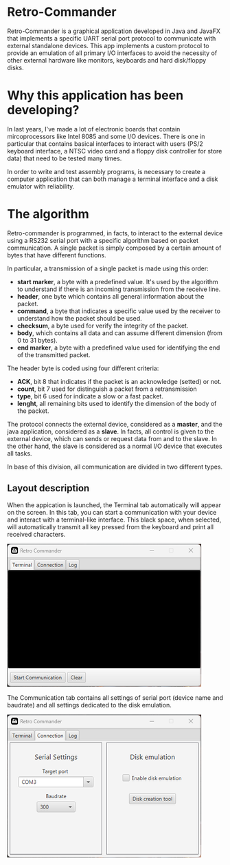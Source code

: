 # Retro-Commander
Retro-Commander is a graphical application developed in Java and JavaFX that implements a specific UART serial port protocol to communicate with external standalone devices. 
This app implements a custom protocol to provide an emulation of all primary I/O interfaces to avoid the necessity of other external hardware like monitors,
keyboards and hard disk/floppy disks.

# Why this application has been developing?

In last years, I've made a lot of electronic boards that contain mircoprocessors like Intel 8085 and some I/O devices. There is one in particular that contains basical interfaces to interact with users (PS/2 keyboard interface, a NTSC video card and a floppy disk controller for store data) that need to be tested many times. 

In order to write and test assembly programs, is necessary to create a computer application that can both manage a terminal interface and a disk emulator with reliability.

# The algorithm 

Retro-commander is programmed, in facts, to interact to the external device using a RS232 serial port with a specific algorithm based on packet communication. A single packet is simply composed by a certain amount of bytes that have different functions.

In particular, a transmission of a single packet is made using this order:
* **start marker**, a byte with a predefined value. It's used by the algorithm to understand if there is an incoming transmission from the receive line.
* **header**, one byte which contains all general information about the packet.
* **command**, a byte that indicates a specific value used by the receiver to understand how the packet should be used.
* **checksum**, a byte used for verify the integrity of the packet.
* **body**, which contains all data and can assume different dimension (from 0 to 31 bytes).
* **end marker**, a byte with a predefined value used for identifying the end of the transmitted packet.

The header byte is coded using four different criteria:
*   **ACK**, bit 8 that indicates if the packet is an acknowledge (setted) or not.
*   **count**, bit 7 used for distinguish a packet from a retransmission
*   **type**, bit 6 used for indicate a slow or a fast packet.
*   **lenght**, all remaining bits used to identify the dimension of the body of the packet.

The protocol connects the external device, considered as a **master**, and the java application, considered as a **slave**. In facts, all control is given to the external device, which can sends or request data from and to the slave. In the other hand, the slave is considered as a normal I/O device that executes all tasks. 

In base of this division, all communication are divided in two different types.



## Layout description
When the appication is launched, the Terminal tab automatically will appear on the screen. In this tab, you can start a communication with your device and interact with a terminal-like interface. This black space, when selected, will automatically transmit all key pressed from the keyboard and print all received characters.


![main view](/docs/terminal-view.png)

The Communication tab contains all settings of serial port (device name and baudrate) and all settings dedicated to the disk emulation.

![main view](/docs/settings.view.png)
